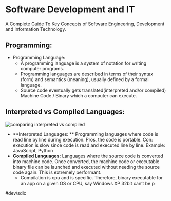 # Software Development and IT
A Complete Guide To Key Concepts of Software Engineering, Development and Information Technology.

## Programming:
* Programming Language:
    * A programming language is a system of notation for writing computer programs. 
    * Programming languages are described in terms of their syntax (form) and semantics (meaning), usually defined by a formal language.
    * Source code eventually gets translated(interpreted and/or compiled) Machine Code / Binary which a computer can execute.

## Interpreted vs Compiled Languages:
![comparing interpreted vs compiled](iam_mini_2024_10_14_at_22.10.06@2x.png)
- **Interpreted Languages: ** Programming languages where code is read line by line during execution. Pros, the code is portable. Con: execution is slow since code is read and executed line by line. Example: JavaScript, Python
- **Compiled Languages:** Languages where the source code is converted into machine code. Once converted, the machine code or executable binary file can be launched and executed without needing the source code again. This is extremely performant.
  * Compilation is cpu and is specific. Therefore, binary executable for an app on a given OS or CPU, say Windows XP 32bit can’t be p


#dev/sdlc